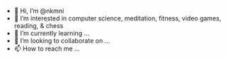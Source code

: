 - 👋 Hi, I’m @nkmni
- 👀 I’m interested in computer science, meditation, fitness, video games, reading, & chess
- 🌱 I’m currently learning ...
- 💞️ I’m looking to collaborate on ...
- 📫 How to reach me ...

<!---
nkmni/nkmni is a ✨ special ✨ repository because its `README.md` (this file) appears on your GitHub profile.
You can click the Preview link to take a look at your changes.
--->
